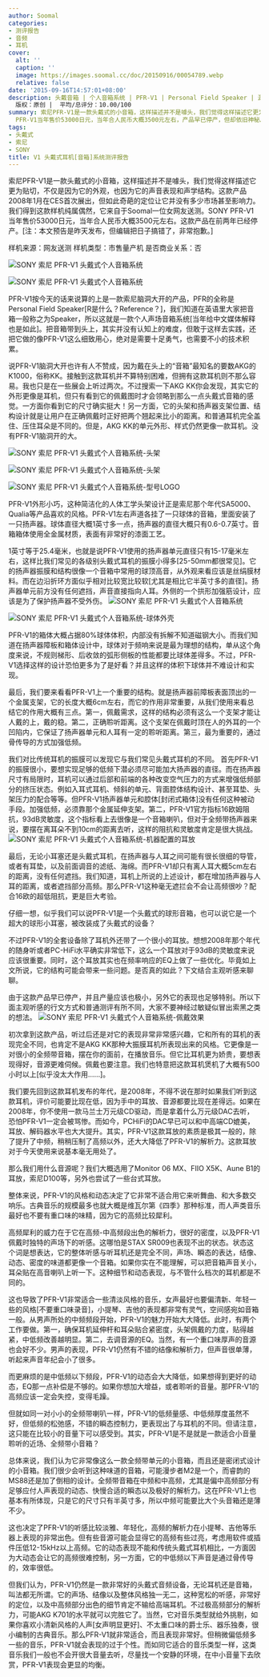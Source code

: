 ```yaml
---
author: Soomal
categories:
- 测评报告
- 音频
- 耳机
cover:
  alt: ''
  caption: ''
  image: https://images.soomal.cc/doc/20150916/00054789.webp
  relative: false
date: '2015-09-16T14:57:01+08:00'
description: 头戴音箱 | 个人音箱系统 | PFR-V1 | Personal Field Speaker | 源自：www.soomal.com |
  版权：原创 |  平均/总评分：10.00/100
summary: 索尼PFR-V1是一款头戴式的小音箱，这样描述并不是噱头，我们觉得这样描述它更为贴切，不仅是因为它的外观，也因为它的声音表现和声学结构。SONY
  PFR-V1当年售价53000日元，当年合人民币大概3500元左右，产品早已停产，但却依旧神秘……
tags:
- 头戴式
- 索尼
- SONY
title: V1 头戴式耳机[音箱]系统测评报告
---
```


索尼PFR-V1是一款头戴式的小音箱，这样描述并不是噱头，我们觉得这样描述它更为贴切，不仅是因为它的外观，也因为它的声音表现和声学结构。这款产品2008年1月在CES首次展出，但如此奇葩的定位让它并没有多少市场甚至影响力。我们得到这款样机纯属偶然，它来自于Soomal一位女网友送测。SONY PFR-V1当年售价53000日元，当年合人民币大概3500元左右。这款产品在前两年已经停产。[注：本文预告是昨天发布，但编辑把日子搞错了，非常抱歉。]



样机来源：网友送测
样机类型：市售量产机
是否商业关系：否



![SONY 索尼 PFR-V1 头戴式个人音箱系统](https://images.soomal.cc/doc/20150830/00054265.webp)



![SONY 索尼 PFR-V1 头戴式个人音箱系统](https://images.soomal.cc/doc/20150830/00054266.webp)



PFR-V1按今天的话来说算的上是一款索尼脑洞大开的产品，PFR的全称是Personal Field Speaker[R是什么？Reference？]，我们知道在英语里大家把音箱一般称之为Speaker，所以这就是一款个人声场音箱系统[当年给中文媒体解释也是如此]。把音箱带到头上，其实并没有认知上的难度，但敢于这样去实践，还把它做的像PFR-V1这么细致用心，绝对是需要十足勇气，也需要不小的技术积累。



说PFR-V1脑洞大开也许有人不赞成，因为戴在头上的“音箱”最知名的要数AKG的K1000，俗称KK。接触到这款耳机并不算特别困难，但拥有这款耳机则不那么容易。我也只是在一些展会上听过两次。不过搜索一下AKG KK你会发现，其实它的外形更像是耳机，但只有看到它的佩戴图时才会领略到那么一点头戴式音箱的感觉。一方面你看到它的尺寸确实挺大！另一方面，它的头架和扬声器支架位置、结构设计就是让用户在正确佩戴时正好把两个翘起来比小的距离。和普通耳机完全盖住、压住耳朵是不同的。但是，AKG KK的单元外形、样式仍然更像一款耳机。没有PFR-V1脑洞开的大。



![SONY 索尼 PFR-V1 头戴式个人音箱系统-头架](https://images.soomal.cc/doc/20150830/00054270_01.webp)



![SONY 索尼 PFR-V1 头戴式个人音箱系统-头架](https://images.soomal.cc/doc/20150830/00054271_01.webp)



![SONY 索尼 PFR-V1 头戴式个人音箱系统-型号LOGO](https://images.soomal.cc/doc/20150830/00054273.webp)



PFR-V1外形小巧，这种简洁化的人体工学头架设计正是索尼那个年代SA5000、Qualia等产品喜欢的风格。PFR-V1左右声道各挂了一只球体的音箱，里面安装了一只扬声器。球体直径大概1英寸多一点，扬声器的直径大概只有0.6-0.7英寸。音箱箱体使用全金属材质，表面有非常好的漆面工艺。

1英寸等于25.4毫米，也就是说PFR-V1使用的扬声器单元直径只有15-17毫米左右，这样比我们常见的各级别头戴式耳机的振膜小得多[25-50mm都很常见]。它的扬声器振膜和结构很像一个音箱中常用的球顶高音，从外观来看应该是丝绢膜材料。而在边沿折环方面似乎相对比较宽比较软[尤其是相比它半英寸多的直径]。扬声器单元前方没有任何遮挡，声音直接指向人耳。外侧的一个拱形加强筋设计，应该是为了保护扬声器不受外伤。
![SONY 索尼 PFR-V1 头戴式个人音箱系统](https://images.soomal.cc/doc/20150830/00054268.webp)




![SONY 索尼 PFR-V1 头戴式个人音箱系统-球体外壳](https://images.soomal.cc/doc/20150830/00054269.webp)




PFR-V1的箱体大概占据80%球体体积，内部没有拆解不知道磁钢大小。而我们知道在扬声器障板和箱体设计中，球体对于频响来说是最为理想的结构，单从这个角度来说，不规则梯形、后收敛的弧形侧板的性能都要比球体差得多。不过，PFR-V1选择这样的设计恐怕更多为了是好看？并且这样的体积下球体并不难设计和实现。

最后，我们要来看看PFR-V1上一个重要的结构。就是扬声器前障板表面顶出的一个金属支架，它的长度大概6cm左右，而它的作用非常重要，从我们使用来看总结它的作用大概有三点。第一，佩戴需求，这样的结构必须有这么一个支架才能让人戴的上，戴的稳。第二，正确聆听距离。这个支架在佩戴时顶在人的外耳的一个凹陷内，它保证了扬声器单元和人耳有一定的聆听距离。第三，最为重要的，通过骨传导的方式加强低频。

我们对比传统耳机的振膜可以发现它与我们常见头戴式耳机的不同。
首先PFR-V1的振膜很小，要想实现足够的低频下潜必须尽可能加大扬声器的直径。而在扬声器尺寸有局限时，耳机可以通过后部和前端的各种改变空气压力的方式来增强低频部分的挤压状态。例如入耳式耳机、倾斜的单元、背面腔体结构设计、甚至耳垫、头架压力的配合等等。但PFR-V1扬声器单元和腔体[封闭式箱体]没有任何这种被动手段。加强低频，必须靠那个金属延伸支架。第二，PFR-V1官方指标16欧姆阻抗，93dB灵敏度，这个指标看上去很像是一个音箱喇叭，但对于全频带扬声器来说，要摆在离耳朵不到10cm的距离去听，这样的阻抗和灵敏度肯定是很大挑战。
![SONY 索尼 PFR-V1 头戴式个人音箱系统-机器配置的耳放](https://images.soomal.cc/doc/20150830/00054275.webp)




最后，无论小耳塞还是头戴式耳机，在扬声器与人耳之间可能有很长很细的导管，或者有耳垫，以及前面调音的滤纸、海绵。而PFR-V1却只有离人耳大概5cm左右的距离，没有任何遮挡。我们知道，耳机上所说的上述设计，都在增加扬声器与人耳的距离，或者遮挡部分高频。那么PFR-V1这种毫无遮拦会不会让高频很吵？配合16欧的超低阻抗，更是巨大考验。

仔细一想，似乎我们可以说PFR-V1是一个头戴式的球形音箱，也可以说它是一个超大的球形小耳塞，被改装成了头戴式的设备？

不过PFR-V1的全套设备除了耳机外还带了一个很小的耳放。想想2008年那个年代的随身听或者PC-HiFi水平确实非常低下，这么一个耳放对于93dB的灵敏度来说应该很重要。同时，这个耳放其实也在频率响应的EQ上做了一些优化。毕竟如上文所说，它的结构可能会带来一些问题。是否真的如此？下文结合主观听感来聊聊。

由于这款产品早已停产，并且产量应该也极小，另外它的表现也足够特别。所以下面主观听感的行文方式和普通测评有所不同，大家不要神经过敏疑似冒出索黑之类的想法。
![SONY 索尼 PFR-V1 头戴式个人音箱系统-佩戴效果](https://images.soomal.cc/doc/20150830/00054280.webp)




初次拿到这款产品，听过后还是对它的表现非常非常感兴趣，它和所有的耳机的表现完全不同，也肯定不是AKG KK那种大振膜耳机所表现出来的风格。它更像是一对很小的全频带音箱，摆在你的面前，在播放音乐。但它比耳机更为娇贵，要想表现得好，音源更难伺候。佩戴也要注意。我们也特意把这款耳机煲机了大概有500小时以上[似乎没太大作用……]。

我们要先回到这款耳机发布的年代，是2008年，不得不说在那时如果我们听到这款耳机，评价可能要比现在低，因为手中的耳放、音源都要比现在差得远。如果在2008年，你不使用一款马兰士万元级CD驱动，而是拿着什么万元级DAC去听，恐怕PFR-V1一定会被骂惨。而如今，PCHiFi的DAC早已可以和中高端CD媲美，耳放、解码器水平也大大提升。其实，PFR-V1这款耳放的素质是极其一般的，除了提升了中频，稍稍压制了高频以外，还大大降低了PFR-V1的解析力。这款耳放对于今天使用来说基本毫无用处了。

那么我们用什么音源呢？我们大概选用了Monitor 06 MX、FIIO X5K、Aune B1的耳放，索尼D100等，另外也尝试了一些台式耳放。

整体来说，PFR-V1的风格和动态决定了它非常不适合用它来听舞曲、和大多数交响乐。古典音乐的规模最多也就大概是维瓦尔第《四季》那种标准，而人声类音乐最好也不要有重口味的味精，因为它的高频比较犀利。

高频犀利的威力在于它在高频-中高频段出色的解析力，很好的密度，以及PFR-V1佩戴时独特的声场下的听感。这哪怕是STAX SR009也表现不出的状态。状态这个词是想表达，它的整体听感与听耳机还是完全不同，声场、瞬态的表达，结像、动态、密度的味道都更像一个音箱。如果你实在不能理解，可以把音箱声音关小，耳朵贴在高音喇叭上听一下。这种细节和动态表现，与不管什么档次的耳机都是不同的。

这也导致了PFR-V1非常适合一些清淡风格的音乐，女声最好也要偏清新、年轻一些的风格[不要重口味录音]，小提琴、吉他的表现都非常有灵气，空间感宛如音箱一般。从男声所处的中频频段开始，PFR-V1的魅力开始大大降低。此时，有两个工作要做。第一，确保耳机延伸杆和耳朵贴合紧密度，头架佩戴的力度，贴得越紧，中低频改善越明显。第二，去调音源的EQ。当然，有一个重口味厚声的音源也会好不少。男声的表现，PFR-V1仍然有不错的结像和解析力，但声音很单薄，听起来声音年纪会小了很多。

而更麻烦的是中低频以下频段，PFR-V1的动态会大大降低，如果想得到更好的动态，EQ那一点补偿是不够的。如果你想加大增益，或者聆听的音量。那PFR-V1的高频应该一定会失控，变得毛躁。

但就如同一对小小的全频带喇叭一样，PFR-V1的低频量感、中低频厚度虽然不好，但低频的松弛感，不错的瞬态控制力，更表现出了与耳机的不同。但请注意，这只能在比较小的音量下可以感受到。其实，PFR-V1是不是就是一款适合小音量聆听的近场、全频带小音箱？

总体来说，我们认为它非常像这么一款全频带单元的小音箱，而且还是密闭式设计的小音箱。我们很少会听到这种味道的音箱，可能漫步者M2是一个，而睿韵的MS88还是加了倒相的设计。全频带音箱在中频和中高频，尤其是偏中高频部分有足够应付人声表现的动态、快慢合适的瞬态以及极好的解析力。这在PFR-V1上也基本有所体现，只是它的尺寸只有半英寸多，所以中频可能要比大个头音箱还是薄不少。

这也决定了PFR-V1的听感比较淡雅、年轻化，高频的解析力在小提琴、吉他等乐器上表现的非常出色。但有些音源可能会显得它的高频有些过亮，考虑用软件或插件压低12-15kHz以上高频。它的动态表现不能和传统头戴式耳机相比，一方面因为大动态会让它的高频很难控制，另一方面，它的中低频以下声音是通过骨传导的，效率很低。

但我们认为，PFR-V1仍然是一款非常好的头戴式音频设备，无论耳机还是音箱，叫法都无所谓。它的声场、结像以及整体风格独一无二，这种宽松的听感，非常好的定位，以及中高频部分出色的细节肯定不输给高端耳机。不过极高频部分的解析力，可能AKG K701的水平就可以完胜它了。当然，它对音乐类型就给外挑剔，如果你喜欢小清新风格的人声[女声明显更好]、不太重口味的爵士乐、器乐独奏，很小编制的古典音乐。那么PFR-V1就非常适合，而且表现非常好。但稍微偏低频多一些的音乐，PFR-V1就会表现的过于个性。而如同它适合的音乐类型一样，这类音乐我们一般也不会开很大音量去听，尽量找一个安静的环境，在中小音量下去欣赏，PFR-V1表现会更显的均衡。